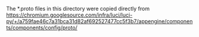 The  *.proto files in this directory were copied directly from
https://chromium.googlesource.com/infra/luci/luci-py/+/a759fae46c7a31bca31d82af692527477cc5f3b7/appengine/components/components/config/proto/
